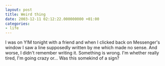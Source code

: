 ```yaml
---
layout: post
title: Weird thing
date: 2003-12-11 02:12:22.000000000 +01:00
categories:
- life
---
```

I was on Y!M tonight with a friend and when I clicked back on Messenger's window I saw a line supposedly written by me which made no sense. And worse, I didn't remember writing it. Something is wrong. I'm whether really tired, I'm going crazy or... Was this somekind of a sign?
